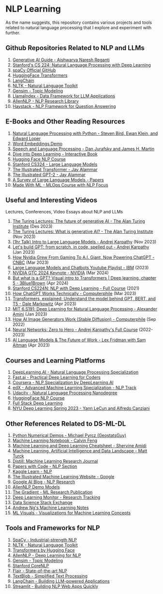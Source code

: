 # NLP Learning

As the name suggests, this repository contains various projects and tools related to natural language processing that I explore and experiment with further.

## Github Repositories Related to NLP and LLMs
1. [Generative AI Guide - Aishwarya Naresh Reganti](https://github.com/aishwaryanr/awesome-generative-ai-guide?tab=readme-ov-file)
2. [Stanford's CS 224: Natural Language Processing with Deep Learning](https://github.com/khanhnamle1994/natural-language-processing)
3. [spaCy Official GitHub](https://github.com/explosion/spaCy)
4. [HuggingFace Transformers](https://github.com/huggingface/transformers)
5. [LangChain](https://github.com/langchain-ai/langchain)
6. [NLTK - Natural Language Toolkit](https://github.com/nltk/nltk)
7. [Gensim - Topic Modeling](https://github.com/RaRe-Technologies/gensim)
8. [LlamaIndex - Data Framework for LLM Applications](https://github.com/run-llama/llama_index)
9. [AllenNLP - NLP Research Library](https://github.com/allenai/allennlp)
10. [Haystack - NLP Framework for Question Answering](https://github.com/deepset-ai/haystack)

## E-Books and Other Reading Resources
1. [Natural Language Processing with Python - Steven Bird, Ewan Klein, and Edward Loper](https://www.nltk.org/book/)
2. [Word Embeddings Demo](https://www.cs.cmu.edu/~dst/WordEmbeddingDemo/tutorial.html)
3. [Speech and Language Processing - Dan Jurafsky and James H. Martin](https://web.stanford.edu/~jurafsky/slp3/)
4. [Dive into Deep Learning - Interactive Book](https://d2l.ai/)
5. [Hugging Face NLP Course](https://huggingface.co/learn/nlp-course)
6. [Stanford CS324 - Large Language Models](https://stanford-cs324.github.io/winter2022/)
7. [The Illustrated Transformer - Jay Alammar](https://jalammar.github.io/illustrated-transformer/)
8. [The Illustrated GPT-2 - Jay Alammar](https://jalammar.github.io/illustrated-gpt2/)
9. [A Survey of Large Language Models - Papers](https://arxiv.org/abs/2303.18223)
10. [Made With ML - MLOps Course with NLP Focus](https://madewithml.com/)

## Useful and Interesting Videos

Lectures, Conferences, Video Essays about NLP and LLMs

1. [The Turing Lectures: The future of generative AI - The Alan Turing Institute](https://youtu.be/2kSl0xkq2lM?si=iKvg5uUkvSuKOeAX) (Des 2023)
2. [The Turing Lectures: What is generative AI? - The Alan Turing Institute](https://youtu.be/fwaDtRbfioU?si=yTgqTBnwV4a8lmjm) (Nov 2023)
3. [(1hr Talk) Intro to Large Language Models - Andrej Karpathy](https://youtu.be/zjkBMFhNj_g?si=M9rND99UMzB_2qXx) (Nov 2023)
4. [Let's build GPT: from scratch, in code, spelled out - Andrej Karpathy](https://youtu.be/kCc8FmEb1nY?si=3hKnX58An8deSz1f) (Jan 2023)
5. [How Nvidia Grew From Gaming To A.I. Giant, Now Powering ChatGPT - CNBC](https://youtu.be/d3L2uPuxOxU?si=qtBr6ix6uNrxTD2Q) (Mar 2023)
6. [Large Language Models and Chatbots Youtube Playlist - IBM](https://www.youtube.com/watch?v=5sLYAQS9sWQ&list=PLOspHqNVtKAAsiohuZj1Bt4XpA3_bkS3c&index=2) (2023)
7. [NVIDIA GTC 2024 Keynote - NVIDIA](https://www.youtube.com/live/Y2F8yisiS6E?si=rYjO11F-dLKMLXxa) (Mar 2024)
8. [But what is a GPT? Visual intro to Transformers | Deep learning, chapter 5 - 3Blue1Brown](https://youtu.be/wjZofJX0v4M?si=k9joK0SLhPOl6fbZ) (Apr 2024)
9. [Stanford CS224N: NLP with Deep Learning - Full Course](https://www.youtube.com/playlist?list=PLoROMvodv4rOSH4v6133s9LFPRHjEmbmJ) (2021)
10. [How ChatGPT Works Technically - Computerphile](https://youtu.be/LeO3UiH7n1w?si=2EqA6qUPUaUVW8JH) (Mar 2023)
11. [Transformers, explained: Understand the model behind GPT, BERT, and T5 - Dale Markowitz](https://youtu.be/SZorAJ4I-sA?si=UdZDX0WqxVZF3GQm) (Apr 2023)
12. [MIT 6.S191: Deep Learning for Natural Language Processing - Alexander Amini](https://youtu.be/QvkQ1B3FBqA?si=jHrxSv9c7NcVwNRO) (Jan 2023)
13. [How AI Image Generators Work (Stable Diffusion) - Computerphile](https://youtu.be/1CIpzeNxIhU?si=LiFTcWFZwxmudh5n) (Sep 2022)
14. [Neural Networks: Zero to Hero - Andrej Karpathy's Full Course](https://www.youtube.com/playlist?list=PLAqhIrjkxbuWI23v9cThsA9GvCAUhRvKZ) (2022-2023)
15. [AI Language Models & The Future of Work - Lex Fridman with Sam Altman](https://youtu.be/L_Guz73e6fw?si=Pu4Sdb9USK_fsmWN) (Apr 2023)

## Courses and Learning Platforms
1. [DeepLearning.AI - Natural Language Processing Specialization](https://www.deeplearning.ai/courses/natural-language-processing-specialization/)
2. [Fast.ai - Practical Deep Learning for Coders](https://course.fast.ai/)
3. [Coursera - NLP Specialization by DeepLearning.AI](https://www.coursera.org/specializations/natural-language-processing)
4. [edX - Advanced Machine Learning Specialization - NLP Track](https://www.edx.org/professional-certificate/harvardx-data-science)
5. [Udacity - Natural Language Processing Nanodegree](https://www.udacity.com/course/natural-language-processing-nanodegree--nd892)
6. [HuggingFace NLP Course](https://huggingface.co/learn/nlp-course/chapter1/1)
7. [Full Stack Deep Learning](https://fullstackdeeplearning.com/course/2022/)
8. [NYU Deep Learning Spring 2023 - Yann LeCun and Alfredo Canziani](https://atcold.github.io/pytorch-Deep-Learning/)

## Other References Related to DS-ML-DL
1. [Python Numerical Demos - Michael Pyrcz (GeostatsGuy)](https://github.com/GeostatsGuy/PythonNumericalDemos/tree/master)
2. [Machine Learning Notebook - Calvin Feng](https://calvinfeng.gitbook.io/machine-learning-notebook/)
3. [Machine Learning and Deep Learning Cheatsheet - Shervine Amidi](https://stanford.edu/~shervine/teaching/cs-230/)
4. [Machine Learning, Artificial Intelligence and Data Landscape - Matt Turck](https://mad.firstmark.com/)
5. [Distill: Machine Learning Research Journal](https://distill.pub/)
6. [Papers with Code - NLP Section](https://paperswithcode.com/area/natural-language-processing)
7. [Kaggle Learn - NLP](https://www.kaggle.com/learn/natural-language-processing)
8. [The Illustrated Machine Learning Website - Google](https://illustrated-machine-learning.github.io/)
9. [Google AI Blog - NLP Research](https://ai.googleblog.com/search/label/Natural%20Language%20Processing)
10. [AllenNLP Demo Models](https://demo.allennlp.org/)
11. [The Gradient - ML Research Publication](https://thegradient.pub/)
12. [Deep Learning Monitor - Research Tracking](https://deeplearn.org/)
13. [Data Science Stack Exchange](https://datascience.stackexchange.com/)
14. [Andrew Ng's Machine Learning Notes](https://www.andrewng.org/courses/)
15. [ML Visuals - Visualizations for Machine Learning Concepts](https://github.com/dair-ai/ml-visuals)

## Tools and Frameworks for NLP
1. [SpaCy - Industrial-strength NLP](https://spacy.io/)
2. [NLTK - Natural Language Toolkit](https://www.nltk.org/)
3. [Transformers by Hugging Face](https://huggingface.co/transformers/)
4. [AllenNLP - Deep Learning for NLP](https://allennlp.org/)
5. [Gensim - Topic Modeling](https://radimrehurek.com/gensim/)
6. [Stanford CoreNLP](https://stanfordnlp.github.io/CoreNLP/)
7. [Flair - State-of-the-art NLP](https://github.com/flairNLP/flair)
8. [TextBlob - Simplified Text Processing](https://textblob.readthedocs.io/)
9. [LangChain - Building LLM-powered Applications](https://python.langchain.com/)
10. [Streamlit - Building NLP Web Apps Quickly](https://streamlit.io/)